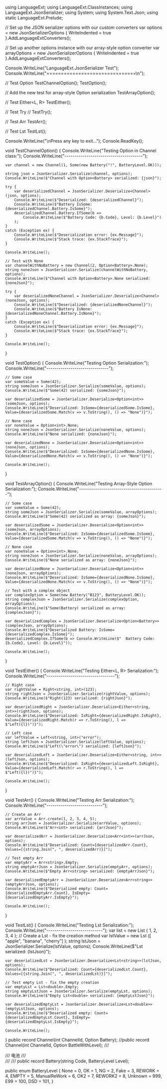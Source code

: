 using LanguageExt;
using LanguageExt.ClassInstances;
using LanguageExt.JsonSerializer;
using System;
using System.Text.Json;
using static LanguageExt.Prelude;

// Set up the JSON serializer options with our custom converters
var options = new JsonSerializerOptions
{
    WriteIndented = true
}.AddLanguageExtConverters();

// Set up another options instance with our array-style option converter
var arrayOptions = new JsonSerializerOptions
{
    WriteIndented = true
}.AddLanguageExtConverters();

Console.WriteLine("LanguageExt.JsonSerializer Test");
Console.WriteLine("===============================\n");

// Test Option<T>
TestChannelOption();
TestOption();

// Add the new test for array-style Option serialization
TestArrayOption();

// Test Either<L, R>
TestEither();

// Test Try<T>
// TestTry();

// Test Arr<T>
TestArr();

// Test Lst<T>
TestLst();

Console.WriteLine("\nPress any key to exit...");
Console.ReadKey();

void TestChannelOption() {
    Console.WriteLine("Testing Option<Battery> in Channel class:");
    Console.WriteLine("---------------------------------------");
    
    var channel = new Channel(1, Some(new Battery("!", BatteryLevel.OK)));
    
    string json = JsonSerializer.Serialize(channel, options);
    Console.WriteLine($"Channel with Option<Battery> serialized: {json}");
    
    try {
        var deserializedChannel = JsonSerializer.Deserialize<Channel>(json, options);
        Console.WriteLine($"Deserialized: {deserializedChannel}");
        Console.WriteLine($"Battery IsSome: {deserializedChannel.Battery.IsSome}");
        deserializedChannel.Battery.IfSome(b => 
            Console.WriteLine($"Battery Code: {b.Code}, Level: {b.Level}")
        );
    }
    catch (Exception ex) {
        Console.WriteLine($"Deserialization error: {ex.Message}");
        Console.WriteLine($"Stack trace: {ex.StackTrace}");
    }
    
    Console.WriteLine();
    
    // Test with None
    var channelWithNoBattery = new Channel(2, Option<Battery>.None);
    string noneJson = JsonSerializer.Serialize(channelWithNoBattery, options);
    Console.WriteLine($"Channel with Option<Battery>.None serialized: {noneJson}");
    
    try {
        var deserializedNoneChannel = JsonSerializer.Deserialize<Channel>(noneJson, options);
        Console.WriteLine($"Deserialized: {deserializedNoneChannel}");
        Console.WriteLine($"Battery IsNone: {deserializedNoneChannel.Battery.IsNone}");
    }
    catch (Exception ex) {
        Console.WriteLine($"Deserialization error: {ex.Message}");
        Console.WriteLine($"Stack trace: {ex.StackTrace}");
    }
    
    Console.WriteLine();
}

void TestOption()
{
    Console.WriteLine("Testing Option<T> Serialization:");
    Console.WriteLine("-------------------------------");

    // Some case
    var someValue = Some(42);
    string someJson = JsonSerializer.Serialize(someValue, options);
    Console.WriteLine($"Some(42) serialized: {someJson}");

    var deserializedSome = JsonSerializer.Deserialize<Option<int>>(someJson, options);
    Console.WriteLine($"Deserialized: IsSome={deserializedSome.IsSome}, Value={deserializedSome.Match(v => v.ToString(), () => "None")}");

    // None case
    var noneValue = Option<int>.None;
    string noneJson = JsonSerializer.Serialize(noneValue, options);
    Console.WriteLine($"None serialized: {noneJson}");

    var deserializedNone = JsonSerializer.Deserialize<Option<int>>(noneJson, options);
    Console.WriteLine($"Deserialized: IsSome={deserializedNone.IsSome}, Value={deserializedNone.Match(v => v.ToString(), () => "None")}");
    
    Console.WriteLine();
}

void TestArrayOption()
{
    Console.WriteLine("Testing Array-Style Option<T> Serialization:");
    Console.WriteLine("------------------------------------------");

    // Some case
    var someValue = Some(42);
    string someJson = JsonSerializer.Serialize(someValue, arrayOptions);
    Console.WriteLine($"Some(42) serialized as array: {someJson}");

    var deserializedSome = JsonSerializer.Deserialize<Option<int>>(someJson, arrayOptions);
    Console.WriteLine($"Deserialized: IsSome={deserializedSome.IsSome}, Value={deserializedSome.Match(v => v.ToString(), () => "None")}");

    // None case
    var noneValue = Option<int>.None;
    string noneJson = JsonSerializer.Serialize(noneValue, arrayOptions);
    Console.WriteLine($"None serialized as array: {noneJson}");

    var deserializedNone = JsonSerializer.Deserialize<Option<int>>(noneJson, arrayOptions);
    Console.WriteLine($"Deserialized: IsSome={deserializedNone.IsSome}, Value={deserializedNone.Match(v => v.ToString(), () => "None")}");
    
    // Test with a complex object
    var complexOption = Some(new Battery("B123", BatteryLevel.OK));
    string complexJson = JsonSerializer.Serialize(complexOption, arrayOptions);
    Console.WriteLine($"Some(Battery) serialized as array: {complexJson}");
    
    var deserializedComplex = JsonSerializer.Deserialize<Option<Battery>>(complexJson, arrayOptions);
    Console.WriteLine($"Deserialized Battery: IsSome={deserializedComplex.IsSome}");
    deserializedComplex.IfSome(b => Console.WriteLine($"  Battery Code: {b.Code}, Level: {b.Level}"));
    
    Console.WriteLine();
}

void TestEither()
{
    Console.WriteLine("Testing Either<L, R> Serialization:");
    Console.WriteLine("----------------------------------");

    // Right case
    var rightValue = Right<string, int>(123);
    string rightJson = JsonSerializer.Serialize(rightValue, options);
    Console.WriteLine($"Right(123) serialized: {rightJson}");

    var deserializedRight = JsonSerializer.Deserialize<Either<string, int>>(rightJson, options);
    Console.WriteLine($"Deserialized: IsRight={deserializedRight.IsRight}, Value={deserializedRight.Match(r => r.ToString(), l => $"Left({l})")}");

    // Left case
    var leftValue = Left<string, int>("error");
    string leftJson = JsonSerializer.Serialize(leftValue, options);
    Console.WriteLine($"Left(\"error\") serialized: {leftJson}");

    var deserializedLeft = JsonSerializer.Deserialize<Either<string, int>>(leftJson, options);
    Console.WriteLine($"Deserialized: IsRight={deserializedLeft.IsRight}, Value={deserializedLeft.Match(r => r.ToString(), l => $"Left({l})")}");
    
    Console.WriteLine();
}


void TestArr()
{
    Console.WriteLine("Testing Arr<T> Serialization:");
    Console.WriteLine("----------------------------");

    // Create an Arr
    var arrValue = Arr.create(1, 2, 3, 4, 5);
    string arrJson = JsonSerializer.Serialize(arrValue, options);
    Console.WriteLine($"Arr<int> serialized: {arrJson}");

    var deserializedArr = JsonSerializer.Deserialize<Arr<int>>(arrJson, options);
    Console.WriteLine($"Deserialized: Count={deserializedArr.Count}, Values=[{string.Join(", ", deserializedArr)}]");
    
    // Test empty Arr
    var emptyArr = Arr<string>.Empty;
    string emptyArrJson = JsonSerializer.Serialize(emptyArr, options);
    Console.WriteLine($"Empty Arr<string> serialized: {emptyArrJson}");
    
    var deserializedEmptyArr = JsonSerializer.Deserialize<Arr<string>>(emptyArrJson, options);
    Console.WriteLine($"Deserialized empty: Count={deserializedEmptyArr.Count}, IsEmpty={deserializedEmptyArr.IsEmpty}");
    
    Console.WriteLine();
}

void TestLst()
{
    Console.WriteLine("Testing Lst<T> Serialization:");
    Console.WriteLine("----------------------------");
    var list = new List<int> { 1, 2, 3, 4 };
    // Create a Lst - fix the creation method
    var lstValue = new Lst<string> ([ "apple", "banana", "cherry"] );
    string lstJson = JsonSerializer.Serialize(lstValue, options);
    Console.WriteLine($"Lst<string> serialized: {lstJson}");

    var deserializedLst = JsonSerializer.Deserialize<Lst<string>>(lstJson, options);
    Console.WriteLine($"Deserialized: Count={deserializedLst.Count}, Values=[{string.Join(", ", deserializedLst)}]");
    
    // Test empty Lst - fix the empty creation
    var emptyLst = Lst<double>.Empty;
    string emptyLstJson = JsonSerializer.Serialize(emptyLst, options);
    Console.WriteLine($"Empty Lst<double> serialized: {emptyLstJson}");
    
    var deserializedEmptyLst = JsonSerializer.Deserialize<Lst<double>>(emptyLstJson, options);
    Console.WriteLine($"Deserialized empty: Count={deserializedEmptyLst.Count}, IsEmpty={deserializedEmptyLst.IsEmpty}");
    
    Console.WriteLine();
}
public record Channel(int ChannelId, Option<Battery> Battery);
//public record Channel(int ChannelId, Option<Battery> BattleWithLevel);
/// <summary>
/// 电池
/// </summary>
/// <param name="Code"></param>
/// <param name="Level"></param>
public record Battery(string Code, BatteryLevel Level);

public enum BatteryLevel
{
    None = 0,
    OK = 1,
    NG = 2,
    Fake = 3,
    REWORK = 4,
    EMPTY = 5,
    ManualReWork = 6,
    OK2 = 7,
    REWORK2 = 8,
    Unknown = 999,
    E99 = 100,
    DSD = 101,
}
